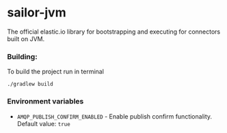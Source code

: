 # sailor-jvm
The official elastic.io library for bootstrapping and executing for connectors built on JVM.

### Building:
To build the project run in terminal

    ./gradlew build



### Environment variables


 - `AMQP_PUBLISH_CONFIRM_ENABLED` - Enable publish confirm functionality. Default value: `true`